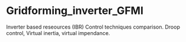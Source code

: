 # Gridforming_inverter_GFMI

Inverter based reseources (IBR)
Control techniques comparison. Droop control, Virtual inertia, virtual impendance.


